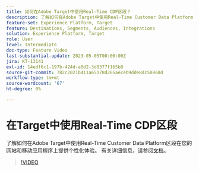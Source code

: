 ```yaml
---
title: 如何在Adobe Target中使用Real-Time CDP区段？
description: 了解如何在Adobe Target中使用Real-Time Customer Data Platform区段在您的网站和移动应用程序上提供个性化体验。
feature-set: Experience Platform, Target
feature: Destinations, Segments, Audiences, Integrations
solution: Experience Platform, Target
role: User
level: Intermediate
doc-type: Feature Video
last-substantial-update: 2023-05-05T00:00:00Z
jira: KT-13141
exl-id: 14edf6c1-197b-424d-a0d2-3d8377f165b8
source-git-commit: 782c2021b411a65178d265aeceb9dde8dc50860d
workflow-type: tm+mt
source-wordcount: '67'
ht-degree: 0%

---
```


# 在Target中使用Real-Time CDP区段

了解如何在Adobe Target中使用Real-Time Customer Data Platform区段在您的网站和移动应用程序上提供个性化体验。 有关详细信息，请参阅[文档](https://experienceleague.adobe.com/docs/target/using/integrate/integrating-with-rtcdp.html?lang=zh-Hans)。

>[!VIDEO](https://video.tv.adobe.com/v/3419149/?learn=on)
